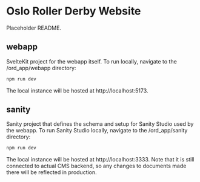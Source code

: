 # Oslo Roller Derby Website

Placeholder README.

## webapp

SvelteKit project for the webapp itself. To run locally, navigate to the /ord_app/webapp directory:

```bash
npm run dev
```

The local instance will be hosted at http://localhost:5173.

## sanity

Sanity project that defines the schema and setup for Sanity Studio used by the webapp. To run Sanity Studio locally, navigate to the /ord_app/sanity directory:

```bash
npm run dev
```

The local instance will be hosted at http://localhost:3333. Note that it is still connected to actual CMS backend, so any changes to documents made there will be reflected in production.
